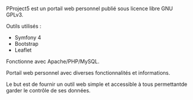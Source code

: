 PProject5 est un portail web personnel publié sous licence libre GNU GPLv3.

Outils utilisés :
- Symfony 4
- Bootstrap
- Leaflet

Fonctionne avec Apache/PHP/MySQL.

Portail web personnel avec diverses fonctionnalités et informations.

Le but est de fournir un outil web simple et accessible à tous permettantde garder le contrôle de ses données.
